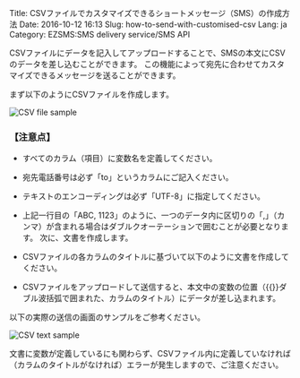 Title: CSVファイルでカスタマイズできるショートメッセージ（SMS）の作成方法
Date: 2016-10-12 16:13
Slug: how-to-send-with-customised-csv
Lang: ja
Category: EZSMS:SMS delivery service/SMS API

CSVファイルにデータを記入してアップロードすることで、SMSの本文にCSVのデータを差し込むことができます。 この機能によって宛先に合わせてカスタマイズできるメッセージを送ることができます。

まず以下のようにCSVファイルを作成します。

![CSV file sample]({filename}/images/how-to-send-with-customised-csv/01.png)

### 【注意点】

* すべてのカラム（項目）に変数名を定義してください。

* 宛先電話番号は必ず「to」というカラムにご記入ください。

* テキストのエンコーディングは必ず「UTF-8」に指定してください。 

* 上記一行目の「ABC, 1123」のように、一つのデータ内に区切りの「,」（カンマ）が含まれる場合はダブルクオーテーションで囲むことが必要となります。 次に、文書を作成します。

* CSVファイルの各カラムのタイトルに基づいて以下のように文書を作成してください。

* CSVファイルをアップロードして送信すると、本文中の変数の位置（{{}}ダブル波括弧で囲まれた、カラムのタイトル）にデータが差し込まれます。

以下の実際の送信の画面のサンプルをご参考ください。 

![CSV text sample]({filename}/images/how-to-send-with-customised-csv/02.png)

文書に変数が定義しているにも関わらず、CSVファイル内に定義していなければ（カラムのタイトルがなければ）エラーが発生しますので、ご注意ください。